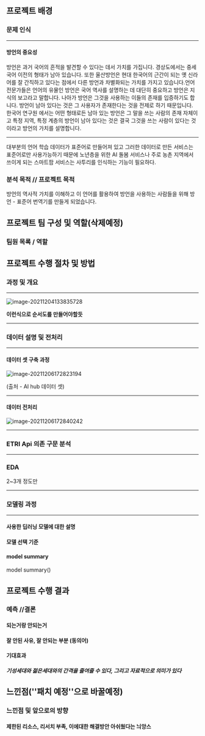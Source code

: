 ## 프로젝트 배경

### 문제 인식 

---

#### 방언의 중요성

방언은 과거 국어의 흔적을 발견할 수 있다는 데서 가치를 가집니다. 경상도에서는 중세 국어 이전의 형태가 남아 있습니다. 또한 울산방언은 현대 한국어의 근간이 되는 옛 신라어를 잘 간직하고 있다는 점에서 다른 방언과 차별화되는 가치를 가지고 있습니다.언어 전문가들은 언어의 유물인 방언은 국어 역사를 설명하는 데 대단히 중요하고 방언은 지식의 보고라고 말합니다. 나아가 방언은 그것을 사용하는 이들의 존재를 입증하기도 합니다. 방언이 남아 있다는 것은 그 사용자가 존재한다는 것을 전제로 하기 때문입니다. 한국어 연구원 에서는 어떤 형태로든 남아 있는 방언은 그 말을 쓰는 사람의 존재 자체이고 특정 지역, 특정 계층의 방언이 남아 있다는 것은 결국 그것을 쓰는 사람이 있다는 것이라고 방언의 가치를 설명합니다.

---

대부분의 언어 학습 데이터가 표준어로 만들어져 있고 그러한 데이터로 만든 서비스는 표준어로만 사용가능하기 때문에 노년층을 위한 AI 돌봄 서비스나 주로 농촌 지역에서 쓰이게 되는 스마트팜 서비스는 사투리를 인식하는 기능이 필요하다. 

### 분석 목적 // 프로젝트 목적

방언의 역사적 가치를 이해하고 이 언어를 활용하여 방언을 사용하는 사람들을 위해 방언 - 표준어 번역기를 만들게 되었습니다.

## 프로젝트 팀 구성 및 역할(삭제예정)

### 팀원 목록 / 역할

## 프로젝트 수행 절차 및 방법

### 과정 및 개요

---

![image-20211204133835728](C:/Users/kazio/AppData/Roaming/Typora/typora-user-images/image-20211204133835728.png)

**이런식으로 순서도를 만들어야할듯**

---

### 데이터 설명 및 전처리

---

#### 데이터 셋 구축 과정

![image-20211206172823194](md=images/image-20211206172823194.png)

(출처 - AI hub 데이터 셋)

---

#### 데이터 전처리

![image-20211206172840242](md=images/image-20211206172840242.png)

---

### ETRI Api 의존 구문 분석



---

### EDA

2~3개 정도만

---

### 모델링 과정

---

#### 사용한 딥러닝 모델에 대한 설명

#### 모델 선택 기준

#### model summary

model summary()

## 프로젝트 수행 결과

### 예측 //결론 

#### 되는거랑 안되는거

#### 잘 안된 사유, 잘 안되는 부분 (동의어) 

#### 기대효과

##### 기성세대와 젊은세대와의 간격을 줄여줄 수 있다, 그리고 자료적으로 의미가 있다

## 느낀점(''패치 예정''으로 바꿀예정)

### 느낀점 및 앞으로의 방향

#### 제한된 리소스, 리서치 부족, 이에대한 해결방안 아쉬웠다는 늬앙스

